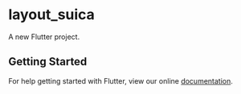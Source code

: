 # layout_suica

A new Flutter project.

## Getting Started

For help getting started with Flutter, view our online
[documentation](https://flutter.io/).
